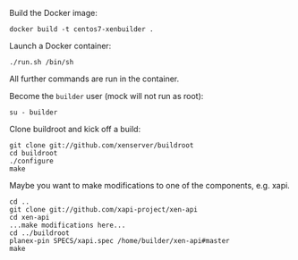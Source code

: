 Build the Docker image:

```
docker build -t centos7-xenbuilder .
```

Launch a Docker container:

```
./run.sh /bin/sh
```

All further commands are run in the container.

Become the `builder` user (mock will not run as root):

```
su - builder
```

Clone buildroot and kick off a build:

```
git clone git://github.com/xenserver/buildroot
cd buildroot
./configure
make
```

Maybe you want to make modifications to one of the components, e.g. xapi.

```
cd ..
git clone git://github.com/xapi-project/xen-api
cd xen-api
...make modifications here...
cd ../buildroot
planex-pin SPECS/xapi.spec /home/builder/xen-api#master
make
```
